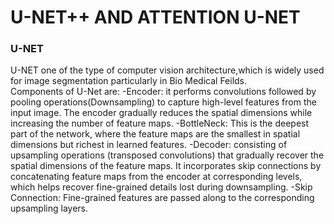 # U-NET++ AND ATTENTION U-NET

### U-NET<br>

U-NET one of the type of computer vision architecture,which is widely used for image segmentation particularly in Bio Medical Feilds.</br>
Components of U-Net are:
-Encoder: it performs convolutions followed by pooling operations(Downsampling) to capture high-level features from the input image.
The encoder gradually reduces the spatial dimensions while increasing the number of feature maps.
-BottleNeck: This is the deepest part of the network, where the feature maps are the smallest in spatial dimensions but richest in learned features.
-Decoder: consisting of upsampling operations (transposed convolutions) that gradually recover the spatial dimensions of the feature maps.
It incorporates skip connections by concatenating feature maps from the encoder at corresponding levels, which helps recover fine-grained details lost during downsampling.
-Skip Connection: Fine-grained features are passed along to the corresponding upsampling layers.




